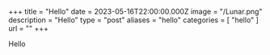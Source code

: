 +++
title = "Hello"
date = 2023-05-16T22:00:00.000Z
image = "/Lunar.png"
description = "Hello"
type = "post"
aliases = "hello"
categories = [ "hello" ]
url = ""
+++

Hello
